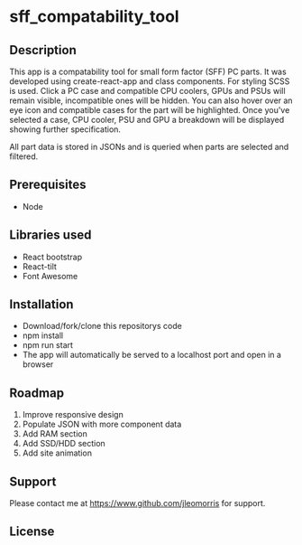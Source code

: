 # sff_compatability_tool

## Description
<p>This app is a compatability tool for small form factor (SFF) PC parts. It was developed using create-react-app and class components. For styling SCSS is used.
Click a PC case and compatible CPU coolers, GPUs and PSUs will remain visible, incompatible ones will be hidden. You can also hover over an eye icon and compatible cases for the part will be highlighted. Once you've selected a case, CPU cooler, PSU and GPU a breakdown will be displayed showing further specification.</p>

<p>All part data is stored in JSONs and is queried when parts are selected and filtered.</p>

## Prerequisites
<ul>
  <li>Node</li>
</ul>

## Libraries used
<ul>
 <li>React bootstrap</li>
 <li>React-tilt</li>
 <li>Font Awesome</li>
</ul>

## Installation
<ul>
  <li>Download/fork/clone this repositorys code</li>
  <li>npm install</li>
  <li>npm run start</li>
  <li>The app will automatically be served to a localhost port and open in a browser</li>
</ul>

## Roadmap
<ol>
  <li>Improve responsive design</li>
  <li>Populate JSON with more component data</li>
  <li>Add RAM section</li>
  <li>Add SSD/HDD section</li>
  <li>Add site animation</li>
</ol>

## Support
Please contact me at https://www.github.com/jleomorris for support.

## License
